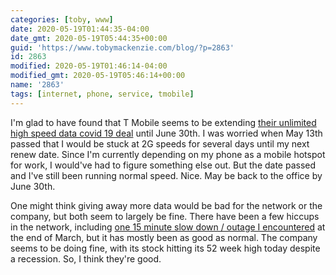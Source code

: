 ```yaml
---
categories: [toby, www]
date: 2020-05-19T01:44:35-04:00
date_gmt: 2020-05-19T05:44:35+00:00
guid: 'https://www.tobymackenzie.com/blog/?p=2863'
id: 2863
modified: 2020-05-19T01:46:14-04:00
modified_gmt: 2020-05-19T05:46:14+00:00
name: '2863'
tags: [internet, phone, service, tmobile]
---
```


I'm glad to have found that T Mobile seems to be extending [their unlimited high speed data covid 19 deal](https://www.t-mobile.com/news/t-mobile-update-on-covid-19-response) until June 30th.<!--more-->  I was worried when May 13th passed that I would be stuck at 2G speeds for several days until my next renew date.  Since I'm currently depending on my phone as a mobile hotspot for work, I would've had to figure something else out.  But the date passed and I've still been running normal speed.  Nice.  May be back to the office by June 30th.

One might think giving away more data would be bad for the network or the company, but both seem to largely be fine.  There have been a few hiccups in the network, including [one 15 minute slow down / outage I encountered](/content/blog/2020/03/31/2759.md) at the end of March, but it has mostly been as good as normal.  The company seems to be doing fine, with its stock hitting its 52 week high today despite a recession.  So, I think they're good.
